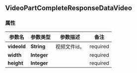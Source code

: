<a name="VideoPartCompleteResponseDataVideo"></a>
## VideoPartCompleteResponseDataVideo
### 属性
参数名 | 参数类型 | 参数描述 | 备注
------------ | ------------- | ------------- | -------------
**videoId** | **String** | 视频文件id。 |  required 
**width** | **Integer** |  |  required 
**height** | **Integer** |  |  required 




